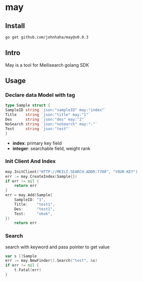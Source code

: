 # may

## Install

```bash
go get github.com/johnhaha/may@v0.0.3
```

## Intro

May is a tool for Meilisearch golang SDK

## Usage

### Declare data Model with tag

```go
type Sample struct {
SampleID string `json:"sampleID" may:"index"`
Title    string `json:"title" may:"1"`
Des      string `json:"des" may:"2"`
NoSearch string `json:"noSearch" may:"-"`
Test     string `json:"test"`
}
```

- **index**: primary key field
- **integer**: searchable field, weight rank

### Init Client And Index

```go
may.InitClient("HTTP://MEILI.SEARCH.ADDR:7700", "YOUR-KEY")
err := may.CreateIndex(Sample{})
if err != nil {
    return err
}
err = may.Add(Sample{
    SampleID: "1",
    Title:    "test1",
    Des:      "test1",
    Test:     "okok",
})
    return err
```

### Search

search with keyword and pass pointer to get value

```go
var s []Sample
err := may.NewFinder().Search("test", &s)
if err != nil {
    t.Fatal(err)
}
```

